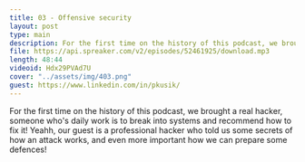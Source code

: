```yaml
---
title: 03 - Offensive security
layout: post
type: main
description: For the first time on the history of this podcast, we brought a real hacker, someone who's daily work is to break into systems and recommend how to fix it! Yeahh, our guest is a professional hacker who told us some secrets of how an attack works, and even more important how we can prepare some defenses!
file: https://api.spreaker.com/v2/episodes/52461925/download.mp3
length: 48:44
videoid: Hdx29PVAd7U
cover: "../assets/img/403.png"
guest: https://www.linkedin.com/in/pkusik/
---
```


For the first time on the history of this podcast, we brought a real hacker, someone who's daily work is to break into systems and recommend how to fix it! Yeahh, our guest is a professional hacker who told us some secrets of how an attack works, and even more important how we can prepare some defences!
